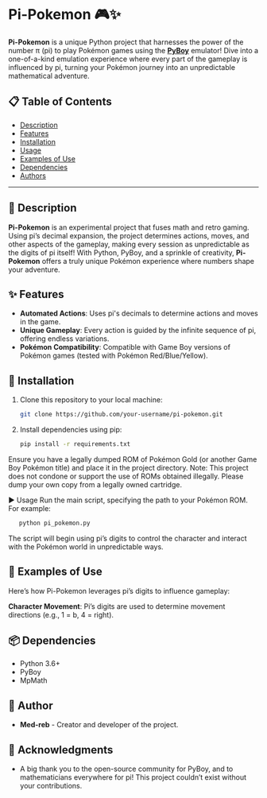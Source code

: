# Pi-Pokemon 🎮✨

**Pi-Pokemon** is a unique Python project that harnesses the power of the number π (pi) to play Pokémon games using the **[PyBoy](https://github.com/Baekalfen/PyBoy)** emulator! Dive into a one-of-a-kind emulation experience where every part of the gameplay is influenced by pi, turning your Pokémon journey into an unpredictable mathematical adventure.

## 📋 Table of Contents
- [Description](#-description)
- [Features](#-features)
- [Installation](#-installation)
- [Usage](#-usage)
- [Examples of Use](#-examples-of-use)
- [Dependencies](#-dependencies)
- [Authors](#-authors)

---

## 📝 Description

**Pi-Pokemon** is an experimental project that fuses math and retro gaming. Using pi’s decimal expansion, the project determines actions, moves, and other aspects of the gameplay, making every session as unpredictable as the digits of pi itself! With Python, PyBoy, and a sprinkle of creativity, **Pi-Pokemon** offers a truly unique Pokémon experience where numbers shape your adventure.

## ✨ Features

- **Automated Actions**: Uses pi's decimals to determine actions and moves in the game.
- **Unique Gameplay**: Every action is guided by the infinite sequence of pi, offering endless variations.
- **Pokémon Compatibility**: Compatible with Game Boy versions of Pokémon games (tested with Pokémon Red/Blue/Yellow).

## 🚀 Installation

1. Clone this repository to your local machine:
   ```bash
   git clone https://github.com/your-username/pi-pokemon.git

2. Install dependencies using pip:
   ```bash
   pip install -r requirements.txt
Ensure you have a legally dumped ROM of Pokémon Gold (or another Game Boy Pokémon title) and place it in the project directory. Note: This project does not condone or support the use of ROMs obtained illegally. Please dump your own copy from a legally owned cartridge.

▶️ Usage
Run the main script, specifying the path to your Pokémon ROM. For example:
   ```bash
      python pi_pokemon.py
```
The script will begin using pi’s digits to control the character and interact with the Pokémon world in unpredictable ways.

## 📖 Examples of Use
Here’s how Pi-Pokemon leverages pi’s digits to influence gameplay:

**Character Movement**: Pi’s digits are used to determine movement directions (e.g., 1 = b, 4 = right).

## 📦 Dependencies
- Python 3.6+
- PyBoy
- MpMath

## 👥 Author
- **Med-reb** - Creator and developer of the project.

## 🎉 Acknowledgments
- A big thank you to the open-source community for PyBoy, and to mathematicians everywhere for pi! This project couldn’t exist without your contributions.
